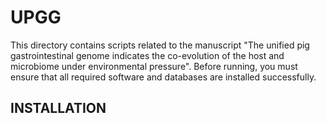 # UPGG
This directory contains scripts related to the manuscript "The unified pig gastrointestinal genome indicates the co-evolution of the host and microbiome under environmental pressure".
Before running, you must ensure that all required software and databases are installed successfully.
## INSTALLATION

